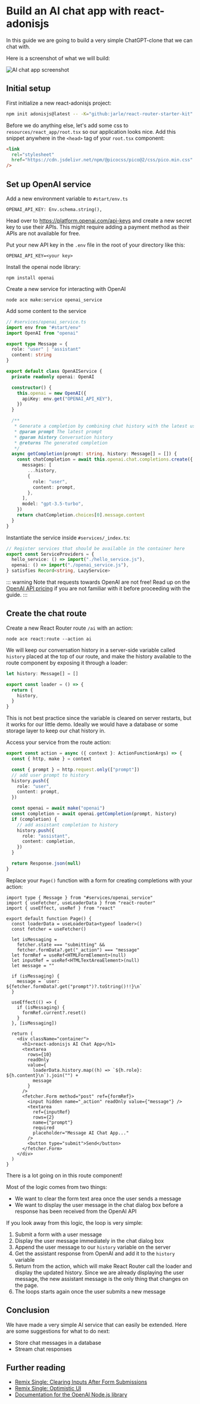 # Build an AI chat app with react-adonisjs

In this guide we are going to build a very simple ChatGPT-clone that we can chat with.

Here is a screenshot of what we will build:

![AI chat app screenshot](../img/ai-chat-app.png)

## Initial setup

First initialize a new react-adonisjs project:

```sh
npm init adonisjs@latest -- -K="github:jarle/react-router-starter-kit" --auth-guard=session --db=sqlite ai-tutorial
```

Before we do anything else, let's add some css to `resources/react_app/root.tsx` so our application looks nice.
Add this snippet anywhere in the `<head>` tag of your `root.tsx` component:

```html
<link
  rel="stylesheet"
  href="https://cdn.jsdelivr.net/npm/@picocss/pico@2/css/pico.min.css"
/>
```

## Set up OpenAI service

Add a new environment variable to `#start/env.ts`

```
OPENAI_API_KEY: Env.schema.string(),
```

Head over to https://platform.openai.com/api-keys and create a new secret key to use their APIs.
This might require adding a payment method as their APIs are not available for free.

Put your new API key in the `.env` file in the root of your directory like this:

```
OPENAI_API_KEY=<your key>
```

Install the openai node library:

```
npm install openai
```

Create a new service for interacting with OpenAI

```
node ace make:service openai_service
```

Add some content to the service

```ts
// #services/openai_service.ts
import env from "#start/env"
import OpenAI from "openai"

export type Message = {
  role: "user" | "assistant"
  content: string
}

export default class OpenAIService {
  private readonly openai: OpenAI

  constructor() {
    this.openai = new OpenAI({
      apiKey: env.get("OPENAI_API_KEY"),
    })
  }

  /**
   * Generate a completion by combining chat history with the latest user prompt
   * @param prompt The latest prompt
   * @param history Conversation history
   * @returns The generated completion
   */
  async getCompletion(prompt: string, history: Message[] = []) {
    const chatCompletion = await this.openai.chat.completions.create({
      messages: [
        ...history,
        {
          role: "user",
          content: prompt,
        },
      ],
      model: "gpt-3.5-turbo",
    })
    return chatCompletion.choices[0].message.content
  }
}
```

Instantiate the service inside `#services/_index.ts`:

```ts
// Register services that should be available in the container here
export const ServiceProviders = {
  hello_service: () => import("./hello_service.js"),
  openai: () => import("./openai_service.js"),
} satisfies Record<string, LazyService>
```

::: warning
Note that requests towards OpenAI are not free!
Read up on the [OpenAI API pricing](https://openai.com/pricing) if you are not familiar with it before proceeding with the guide.
:::

## Create the chat route

Create a new React Router route `/ai` with an action:

```
node ace react:route --action ai
```

We will keep our conversation history in a server-side variable called `history` placed at the top of our route, and make the history available to the route component by exposing it through a loader:

```ts
let history: Message[] = []

export const loader = () => {
  return {
    history,
  }
}
```

This is not best practice since the variable is cleared on server restarts, but it works for our little demo.
Ideally we would have a database or some storage layer to keep our chat history in.

Access your service from the route action:

```ts
export const action = async ({ context }: ActionFunctionArgs) => {
  const { http, make } = context

  const { prompt } = http.request.only(["prompt"])
  // add user prompt to history
  history.push({
    role: "user",
    content: prompt,
  })

  const openai = await make("openai")
  const completion = await openai.getCompletion(prompt, history)
  if (completion) {
    // add assistant completion to history
    history.push({
      role: "assistant",
      content: completion,
    })
  }

  return Response.json(null)
}
```

Replace your `Page()` function with a form for creating completions with your action:

```tsx
import type { Message } from "#services/openai_service"
import { useFetcher, useLoaderData } from "react-router"
import { useEffect, useRef } from "react"

export default function Page() {
  const loaderData = useLoaderData<typeof loader>()
  const fetcher = useFetcher()

  let isMessaging =
    fetcher.state === "submitting" &&
    fetcher.formData?.get("_action") === "message"
  let formRef = useRef<HTMLFormElement>(null)
  let inputRef = useRef<HTMLTextAreaElement>(null)
  let message = ""

  if (isMessaging) {
    message = `user: ${fetcher.formData?.get("prompt")?.toString()!!}\n`
  }

  useEffect(() => {
    if (isMessaging) {
      formRef.current?.reset()
    }
  }, [isMessaging])

  return (
    <div className="container">
      <h1>react-adonisjs AI Chat App</h1>
      <textarea
        rows={10}
        readOnly
        value={
          loaderData.history.map((h) => `${h.role}: ${h.content}\n`).join("") +
          message
        }
      />
      <fetcher.Form method="post" ref={formRef}>
        <input hidden name="_action" readOnly value={"message"} />
        <textarea
          ref={inputRef}
          rows={2}
          name={"prompt"}
          required
          placeholder="Message AI Chat App..."
        />
        <button type="submit">Send</button>
      </fetcher.Form>
    </div>
  )
}
```

There is a lot going on in this route component!

Most of the logic comes from two things:

- We want to clear the form text area once the user sends a message
- We want to display the user message in the chat dialog box before a response has been received from the OpenAI API

If you look away from this logic, the loop is very simple:

1. Submit a form with a user message
1. Display the user message immediately in the chat dialog box
1. Append the user message to our `history` variable on the server
1. Get the assistant response from OpenAI and add it to the `history` variable
1. Return from the action, which will make React Router call the loader and display the updated history. Since we are already displaying the user message, the new assistant message is the only thing that changes on the page.
1. The loops starts again once the user submits a new message

## Conclusion

We have made a very simple AI service that can easily be extended.
Here are some suggestions for what to do next:

- Store chat messages in a database
- Stream chat responses

## Further reading

- [Remix Single: Clearing Inputs After Form Submissions](https://www.youtube.com/watch?v=bMLej7bg5Zo)
- [Remix Single: Optimistic UI](https://www.youtube.com/watch?v=EdB_nj01C80)
- [Documentation for the OpenAI Node.js library](https://github.com/openai/openai-node#readme)
